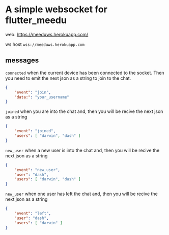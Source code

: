 # A simple websocket for flutter_meedu


web: https://meeduws.herokuapp.com/

ws host `wss://meeduws.herokuapp.com`


## messages

`connected` when the current device has been connected to the socket. Then you need to emit the next json as a string to join to the chat.

```json
{
    "event": "join",
    "data:": "your_username"
}
```

`joined` when you are into the chat and, then you will be recive the next json as a string
```json
{
    "event": "joined",
    "users": [ "darwin", "dash" ]
}
```

`new_user` when a new user is into the chat and, then you will be recive the next json as a string
```json
{
    "event": "new_user",
    "user": "dash",
    "users": [ "darwin", "dash" ]
}
```

`new_user` when one user has left the chat and, then you will be recive the next json as a string
```json
{
    "event": "left",
    "user": "dash",
    "users": [ "darwin" ]
}
```